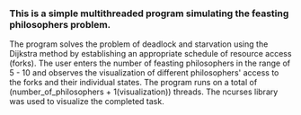 ### This is a simple multithreaded program simulating the feasting philosophers problem.
The program solves the problem of deadlock and starvation using the Dijkstra method by establishing an appropriate schedule of resource access (forks).
The user enters the number of feasting philosophers in the range of 5 - 10 and observes the visualization of different philosophers' access to the forks and their individual states.
The program runs on a total of (number_of_philosophers + 1(visualization)) threads. The ncurses library was used to visualize the completed task.
